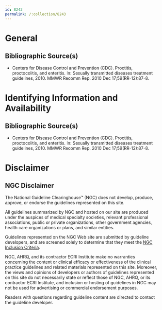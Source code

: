```yaml
---
id: 8243
permalink: /:collection/8243
---
```


# General

## Bibliographic Source(s)

- Centers for Disease Control and Prevention (CDC). Proctitis, proctocolitis, and enteritis. In: Sexually transmitted diseases treatment guidelines, 2010. MMWR Recomm Rep. 2010 Dec 17;59(RR-12):87-8.

# Identifying Information and Availability

## Bibliographic Source(s)

- Centers for Disease Control and Prevention (CDC). Proctitis, proctocolitis, and enteritis. In: Sexually transmitted diseases treatment guidelines, 2010. MMWR Recomm Rep. 2010 Dec 17;59(RR-12):87-8.

# Disclaimer

## NGC Disclaimer

The National Guideline Clearinghouse™ (NGC) does not develop, produce, approve, or endorse the guidelines represented on this site.

All guidelines summarized by NGC and hosted on our site are produced under the auspices of medical specialty societies, relevant professional associations, public or private organizations, other government agencies, health care organizations or plans, and similar entities.

Guidelines represented on the NGC Web site are submitted by guideline developers, and are screened solely to determine that they meet the [NGC Inclusion Criteria](/help-and-about/summaries/inclusion-criteria).

NGC, AHRQ, and its contractor ECRI Institute make no warranties concerning the content or clinical efficacy or effectiveness of the clinical practice guidelines and related materials represented on this site. Moreover, the views and opinions of developers or authors of guidelines represented on this site do not necessarily state or reflect those of NGC, AHRQ, or its contractor ECRI Institute, and inclusion or hosting of guidelines in NGC may not be used for advertising or commercial endorsement purposes.

Readers with questions regarding guideline content are directed to contact the guideline developer.

